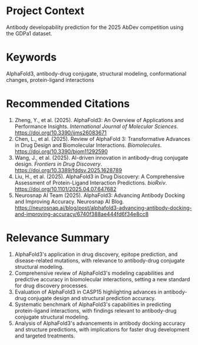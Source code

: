 # Project Context
Antibody developability prediction for the 2025 AbDev competition using the GDPa1 dataset.

# Keywords
AlphaFold3, antibody-drug conjugate, structural modeling, conformational changes, protein-ligand interactions

# Recommended Citations
1. Zheng, Y., et al. (2025). AlphaFold3: An Overview of Applications and Performance Insights. *International Journal of Molecular Sciences*. https://doi.org/10.3390/ijms26083671
2. Chen, L., et al. (2025). Review of AlphaFold 3: Transformative Advances in Drug Design and Biomolecular Interactions. *Biomolecules*. https://doi.org/10.3390/biom11292590
3. Wang, J., et al. (2025). AI-driven innovation in antibody-drug conjugate design. *Frontiers in Drug Discovery*. https://doi.org/10.3389/fddsv.2025.1628789
4. Liu, H., et al. (2025). AlphaFold3 in Drug Discovery: A Comprehensive Assessment of Protein-Ligand Interaction Predictions. *bioRxiv*. https://doi.org/10.1101/2025.04.07.647682
5. Neurosnap AI Team (2025). AlphaFold3: Advancing Antibody Docking and Improving Accuracy. Neurosnap AI Blog. https://neurosnap.ai/blog/post/alphafold3-advancing-antibody-docking-and-improving-accuracy/6740f388ae444fd6f34e8cc8

# Relevance Summary
1. AlphaFold3's application in drug discovery, epitope prediction, and disease-related mutations, with relevance to antibody-drug conjugate structural modeling.
2. Comprehensive review of AlphaFold3's modeling capabilities and predictive accuracy in biomolecular interactions, setting a new standard for drug discovery processes.
3. Evaluation of AlphaFold3 in CASP15 highlighting advances in antibody-drug conjugate design and structural prediction accuracy.
4. Systematic benchmark of AlphaFold3's capabilities in predicting protein-ligand interactions, with findings relevant to antibody-drug conjugate structural modeling.
5. Analysis of AlphaFold3's advancements in antibody docking accuracy and structure predictions, with implications for faster drug development and targeted treatments.
